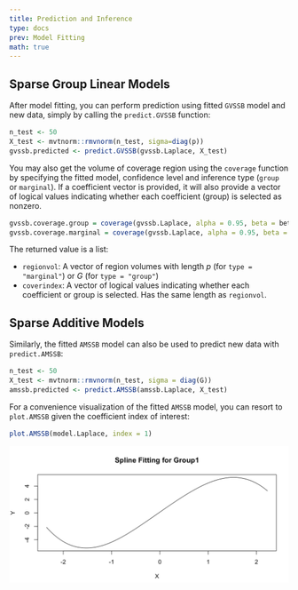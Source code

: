 ```yaml
---
title: Prediction and Inference
type: docs
prev: Model Fitting
math: true
---
```


## Sparse Group Linear Models
After model fitting, you can perform prediction using fitted `GVSSB` model and new data, simply by calling the `predict.GVSSB` function:

```r {filename="example - GVSSB prediction"}
n_test <- 50
X_test <- mvtnorm::rmvnorm(n_test, sigma=diag(p))
gvssb.predicted <- predict.GVSSB(gvssb.Laplace, X_test)
```
You may also get the volume of coverage region using the `coverage` function by specifying the fitted model, confidence level and inference type (`group` or `marginal`). If a coefficient vector is provided, it will also provide a vector of logical values indicating whether each coefficient (group) is selected as nonzero.

```r {filename='example - GVSSB coverage'}
gvssb.coverage.group = coverage(gvssb.Laplace, alpha = 0.95, beta = beta, type = "group")
gvssb.coverage.marginal = coverage(gvssb.Laplace, alpha = 0.95, beta = beta, type = "marginal")
```
The returned value is a list:
- `regionvol`: A vector of region volumes with length $p$ (for `type = "marginal"`) or $G$ (for `type = "group"`)
- `coverindex`: A vector of logical values indicating whether each coefficient or group is selected. Has the same length as `regionvol`.

## Sparse Additive Models
Similarly, the fitted `AMSSB` model can also be used to predict new data with `predict.AMSSB`:

```r {filename="example - AMSSB prediction"}
n_test <- 50
X_test <- mvtnorm::rmvnorm(n_test, sigma = diag(G))
amssb.predicted <- predict.AMSSB(amssb.Laplace, X_test)
```

For a convenience visualization of the fitted `AMSSB` model, you can resort to `plot.AMSSB` given the coefficient index of interest:

```r {filename="example - AMSSB visualization"}
plot.AMSSB(model.Laplace, index = 1)
```
![](AMSSB_plot.png)